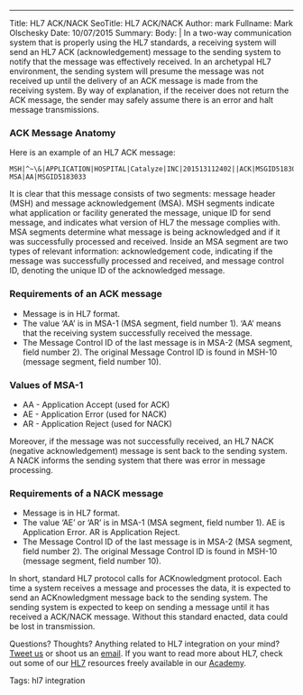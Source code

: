 ---
Title: HL7 ACK/NACK
SeoTitle: HL7 ACK/NACK
Author: mark
Fullname: Mark Olschesky
Date: 10/07/2015
Summary: 
Body: |
In a two-way communication system that is properly using the HL7 standards, a receiving system will send an HL7 ACK (acknowledgement) message to the sending system to notify that the message was effectively received. In an archetypal HL7 environment, the sending system will presume the message was not received up until the delivery of an ACK message is made from the receiving system. By way of explanation, if the receiver does not return the ACK message, the sender may safely assume there is an error and halt message transmissions. 

### ACK Message Anatomy

Here is an example of an HL7 ACK message:

```
MSH|^~\&|APPLICATION|HOSPITAL|Catalyze|INC|201513112402||ACK|MSGID5183033|P|2.4|
MSA|AA|MSGID5183033
```

It is clear that this message consists of two segments: message header (MSH) and message acknowledgement (MSA). MSH segments indicate what application or facility generated the message, unique ID for send message, and indicates what version of HL7 the message complies with. MSA segments determine what message is being acknowledged and if it was successfully processed and received. Inside an MSA segment are two types of relevant information: acknowledgement code, indicating if the message was successfully processed and received, and message control ID, denoting the unique ID of the acknowledged message. 

### Requirements of an ACK message

- Message is in HL7 format.
- The value ‘AA’ is in MSA-1 (MSA segment, field number 1). ‘AA’ means that the receiving system successfully received the message.
- The Message Control ID of the last message is in MSA-2 (MSA segment, field number 2). The original Message Control ID is found in MSH-10 (message segment, field number 10).

### Values of MSA-1

- AA - Application Accept (used for ACK)
- AE - Application Error (used for NACK)
- AR - Application Reject (used for NACK)

Moreover, if the message was not successfully received, an HL7 NACK (negative acknowledgement) message is sent back to the sending system. A NACK informs the sending system that there was error in message processing.

### Requirements of a NACK message

- Message is in HL7 format.
- The value ‘AE’ or ‘AR’ is in MSA-1 (MSA segment, field number 1). AE is Application Error. AR is Application Reject.
- The Message Control ID of the last message is in MSA-2 (MSA segment, field number 2). The original Message Control ID is found in MSH-10 (message segment, field number 10).

In short, standard HL7 protocol calls for ACKnowledgment protocol. Each time a system receives a message and processes the data, it is expected to send an ACKnowledgment message back to the sending system. The sending system is expected to keep on sending a message until it has received a ACK/NACK message. Without this standard enacted, data could be lost in transmission.

Questions? Thoughts? Anything related to HL7 integration on your mind? [Tweet us](https://twitter.com/catalyzeio) or shoot us an [email](hello@catalyze.io). If you want to read more about HL7, check out some of our [HL7](https://catalyze.io/learn/hl7-101-a-primer) resources freely available in our [Academy](https://catalyze.io/learn).

Tags: hl7 integration